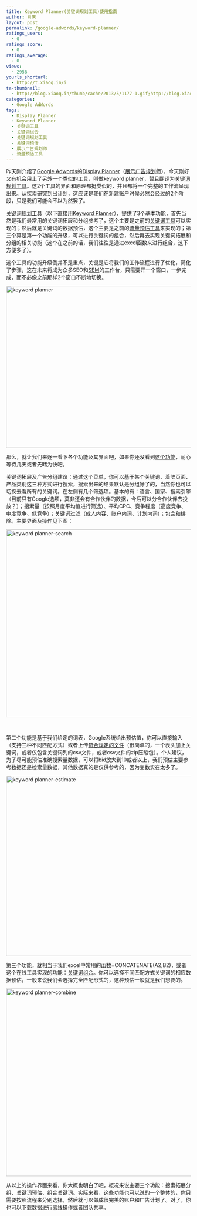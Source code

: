 ```yaml
---
title: Keyword Planner(关键词规划工具)使用指南
author: 肖庆
layout: post
permalink: /google-adwords/keyword-planner/
ratings_users:
  - 0
ratings_score:
  - 0
ratings_average:
  - 0
views:
  - 2958
yourls_shorturl:
  - http://t.xiaoq.in/i
ta-thumbnail:
  - http://blog.xiaoq.in/thumb/cache/2013/5/1177-1.gif;http://blog.xiaoq.in/thumb/cache/2013/5/1177-2.gif;http://blog.xiaoq.in/thumb/cache/2013/5/1177-3.gif;http://blog.xiaoq.in/thumb/cache/2013/5/1177-4.gif;
categories:
  - Google AdWords
tags:
  - Display Planner
  - Keyword Planner
  - 关键词工具
  - 关键词组合
  - 关键词规划工具
  - 关键词预估
  - 展示广告规划师
  - 流量预估工具
---
```

昨天刚介绍了<span class='wp_keywordlink'><a href="http://blog.xiaoq.in/google-adwords/" title="Google Adwords" target="_blank">Google Adwords</a></span>的<span class='wp_keywordlink_affiliate'><a href="http://blog.xiaoq.in/tag/display-planner/" title="查看Display Planner中的全部文章" target="_blank">Display Planner</a></span>（<span class='wp_keywordlink_affiliate'><a href="http://blog.xiaoq.in/tag/%e5%b1%95%e7%a4%ba%e5%b9%bf%e5%91%8a%e8%a7%84%e5%88%92%e5%b8%88/" title="查看展示广告规划师中的全部文章" target="_blank">展示广告规划师</a></span>），今天刚好又有机会用上了另外一个类似的工具，叫做keyword planner，暂且翻译为<span class='wp_keywordlink_affiliate'><a href="http://blog.xiaoq.in/tag/%e5%85%b3%e9%94%ae%e8%af%8d%e8%a7%84%e5%88%92%e5%b7%a5%e5%85%b7/" title="查看关键词规划工具中的全部文章" target="_blank">关键词规划工具</a></span>。这2个工具的界面和原理都挺类似的，并且都将一个完整的工作流呈现出来。从探索研究到出计划，这应该是我们在新建账户时候必然会经过的2个阶段，只是我们可能会不以为然罢了。

<span class='wp_keywordlink_affiliate'><a href="http://blog.xiaoq.in/tag/%e5%85%b3%e9%94%ae%e8%af%8d%e8%a7%84%e5%88%92%e5%b7%a5%e5%85%b7/" title="查看关键词规划工具中的全部文章" target="_blank">关键词规划工具</a></span>（以下直接用<span class='wp_keywordlink_affiliate'><a href="http://blog.xiaoq.in/tag/keyword-planner/" title="查看Keyword Planner中的全部文章" target="_blank">Keyword Planner</a></span>），提供了3个基本功能，首先当然是我们最常用的关键词拓展和分组参考了，这个主要是之前的<span class='wp_keywordlink_affiliate'><a href="http://blog.xiaoq.in/tag/%e5%85%b3%e9%94%ae%e8%af%8d%e5%b7%a5%e5%85%b7/" title="查看关键词工具中的全部文章" target="_blank">关键词工具</a></span>可以实现的；然后就是关键词的数据预估，这个主要是之前的<span class='wp_keywordlink_affiliate'><a href="http://blog.xiaoq.in/tag/%e6%b5%81%e9%87%8f%e9%a2%84%e4%bc%b0%e5%b7%a5%e5%85%b7/" title="查看流量预估工具中的全部文章" target="_blank">流量预估工具</a></span>来实现的；第三个算是第一个功能的升级，可以进行关键词的组合，然后再去实现关键词拓展和分组的相关功能（这个在之前的话，我们往往是通过excel函数来进行组合，这下方便多了）。

这个工具的功能升级倒并不是重点，关键是它将我们的工作流程进行了优化，简化了步骤，这在未来将成为众多SEO和<span class='wp_keywordlink'><a href="http://blog.xiaoq.in/sem/" title="SEM搜索引擎营销" target="_blank">SEM</a></span>的工作台，只需要开一个窗口，一步完成，而不必像之前那样2个窗口不断地切换。

<img class="alignnone size-full wp-image-1178" alt="keyword planner" src="http://blog.xiaoq.in/cdn/2013/05/keyword-planner.gif" width="700" height="440" />

那么，就让我们来逐一看下各个功能及其界面吧，如果你还没看到<a title="Keyword Planner" href="https://adwords.google.com/ko/KeywordPlanner/Home" target="_blank">这个功能</a>，耐心等待几天或者先睹为快吧。

关键词拓展及广告分组建议：通过这个菜单，你可以基于某个关键词、着陆页面、产品类别这三种方式进行搜索，搜索出来的结果默认是分组好了的，当然你也可以切换去看所有的关键词。在左侧有几个筛选项。基本的有：语言、国家、搜索引擎（目前只有Google选项，莫非还会有合作伙伴的数据，今后可以分合作伙伴去投放？）；搜索量（按照月度平均值进行筛选）、平均CPC、竞争程度（高度竞争、中度竞争、低竞争）；关键词过滤（成人内容、账户内词、计划内词）；包含和排除。主要界面及操作见下图：

<img class="alignnone size-full wp-image-1179" alt="keyword planner-search" src="http://blog.xiaoq.in/cdn/2013/05/keyword-planner-search.gif" width="1330" height="510" />

&nbsp;

第二个功能是基于我们给定的词表，Google系统给出预估值，你可以直接输入（支持三种不同匹配方式）或者上传<a title="Keyword Planner文件上传" href="https://support.google.com/adwords/answer/2999770#UploadFile" target="_blank">符合规定的文件</a>（很简单的，一个表头加上关键词，或者仅包含关键词列的csv文件，或者csv文件的zip压缩包）。个人建议，为了尽可能预估准确搜索量数据，可以将bid放大到10或者以上，我们预估主要参考数据还是检索量数据，其他数据真的是仅供参考的，因为变数实在太多了。

<img class="alignnone size-full wp-image-1180" alt="keyword planner-estimate" src="http://blog.xiaoq.in/cdn/2013/05/keyword-planner-estimate.gif" width="1340" height="490" />

第三个功能，就相当于我们excel中常用的函数=CONCATENATE(A2,B2)，或者这个在线工具实现的功能：<a title="关键词组合" href="http://tool.xiaoq.in/merge/" target="_blank">关键词组合</a>。你可以选择不同匹配方式关键词的相应数据预估，一般来说我们会选择完全匹配形式的，这种预估一般就是我们想要的。

<img class="alignnone size-full wp-image-1181" alt="keyword planner-combine" src="http://blog.xiaoq.in/cdn/2013/05/keyword-planner-combine.gif" width="1235" height="510" />

从以上的操作界面来看，你大概也明白了吧，概况来说主要三个功能：搜索拓展分组、<span class='wp_keywordlink_affiliate'><a href="http://blog.xiaoq.in/tag/%e5%85%b3%e9%94%ae%e8%af%8d%e9%a2%84%e4%bc%b0/" title="查看关键词预估中的全部文章" target="_blank">关键词预估</a></span>、组合关键词。实际来看，这些功能也可以说的一个整体的，你只需要按照流程来分别选择，然后就可以做成很完美的账户和广告计划了。对了，你也可以下载数据进行离线操作或者团队共享。

&nbsp;